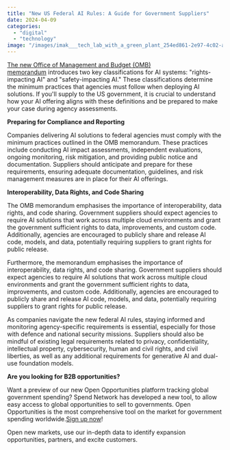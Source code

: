 ```yaml
---
title: "New US Federal AI Rules: A Guide for Government Suppliers"
date: 2024-04-09
categories: 
  - "digital"
  - "technology"
image: "/images/imak___tech_lab_with_a_green_plant_254ed861-2e97-4c02-a64f-c5f71bda2b24.png"
---
```


[The new Office of Management and Budget (OMB) memorandum](https://www.whitehouse.gov/wp-content/uploads/2024/03/M-24-10-Advancing-Governance-Innovation-and-Risk-Management-for-Agency-Use-of-Artificial-Intelligence.pdf) introduces two key classifications for AI systems: "rights-impacting AI" and "safety-impacting AI." These classifications determine the minimum practices that agencies must follow when deploying AI solutions. If you'll supply to the US government, it is crucial to understand how your AI offering aligns with these definitions and be prepared to make your case during agency assessments.

**Preparing for Compliance and Reporting**

Companies delivering AI solutions to federal agencies must comply with the minimum practices outlined in the OMB memorandum. These practices include conducting AI impact assessments, independent evaluations, ongoing monitoring, risk mitigation, and providing public notice and documentation. Suppliers should anticipate and prepare for these requirements, ensuring adequate documentation, guidelines, and risk management measures are in place for their AI offerings.

**Interoperability, Data Rights, and Code Sharing**

The OMB memorandum emphasises the importance of interoperability, data rights, and code sharing. Government suppliers should expect agencies to require AI solutions that work across multiple cloud environments and grant the government sufficient rights to data, improvements, and custom code. Additionally, agencies are encouraged to publicly share and release AI code, models, and data, potentially requiring suppliers to grant rights for public release.

Furthermore, the memorandum emphasises the importance of interoperability, data rights, and code sharing. Government suppliers should expect agencies to require AI solutions that work across multiple cloud environments and grant the government sufficient rights to data, improvements, and custom code. Additionally, agencies are encouraged to publicly share and release AI code, models, and data, potentially requiring suppliers to grant rights for public release.

As companies navigate the new federal AI rules, staying informed and monitoring agency-specific requirements is essential, especially for those with defence and national security missions. Suppliers should also be mindful of existing legal requirements related to privacy, confidentiality, intellectual property, cybersecurity, human and civil rights, and civil liberties, as well as any additional requirements for generative AI and dual-use foundation models.

**Are you looking for B2B opportunities?**

Want a preview of our new Open Opportunities platform tracking global government spending? Spend Network has developed a new tool, to allow easy access to global opportunities to sell to governments. Open Opportunities is the most comprehensive tool on the market for government spending worldwide.[Sign up now](https://www.openopportunities.co/)!

Open new markets, use our in-depth data to identify expansion opportunities, partners, and excite customers.
